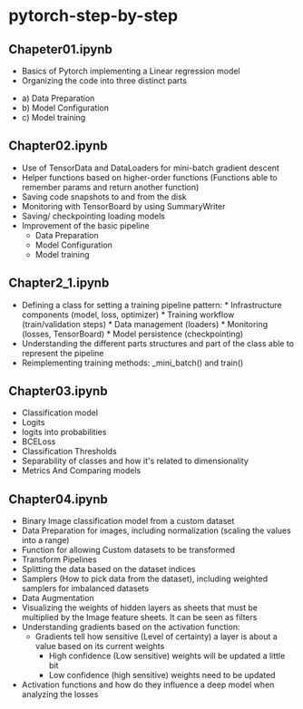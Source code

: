 # pytorch-step-by-step

## Chapeter01.ipynb
- Basics of Pytorch implementing a Linear regression model
- Organizing the code into three distinct parts
* a) Data Preparation
* b) Model Configuration
* c) Model training

## Chapter02.ipynb
- Use of TensorData and DataLoaders for mini-batch gradient descent
- Helper functions based on higher-order functions (Functions able to remember params and return another function)
- Saving code snapshots to and from the disk
- Monitoring with TensorBoard by using SummaryWriter
- Saving/ checkpointing loading models
- Improvement of the basic pipeline
    * Data Preparation
    * Model Configuration
    * Model training
 
## Chapter2_1.ipynb
- Defining a class for setting a training pipeline pattern:
      * Infrastructure components (model, loss, optimizer)
      * Training workflow (train/validation steps)
      * Data management (loaders)
      * Monitoring (losses, TensorBoard)
      * Model persistence (checkpointing)
- Understanding the different parts structures and part of the class able to represent the pipeline
- Reimplementing training methods: _mini_batch() and train()

## Chapter03.ipynb
- Classification model
- Logits
- logits into probabilities
- BCELoss
- Classification Thresholds
- Separability of classes and how it's related to dimensionality
- Metrics And Comparing models

## Chapter04.ipynb
- Binary Image classification model from a custom dataset
- Data Preparation for images, including normalization (scaling the values into a range)
- Function for allowing Custom datasets to be transformed
- Transform Pipelines
- Splitting the data based on the dataset indices
- Samplers (How to pick data from the dataset), including weighted samplers for imbalanced datasets
- Data Augmentation
- Visualizing the weights of hidden layers as sheets that must be multiplied by the Image feature sheets. It can be seen as filters
- Understanding gradients based on the activation function:
     - Gradients tell how sensitive (Level of certainty) a layer is about a value based on its current weights
          - High confidence (Low sensitive) weights will be updated a little bit
          - Low confidence (high sensitive) weights need to be updated
- Activation functions and how do they influence a deep model when analyzing the losses

